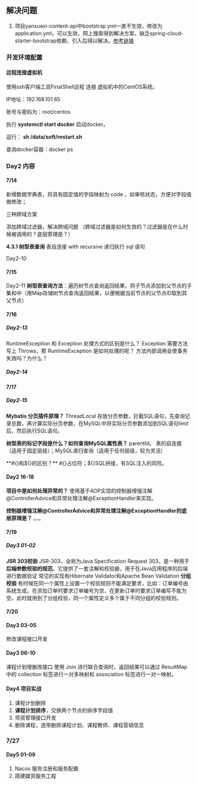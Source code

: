 ## 解决问题

1. 项目yanxuexi-content-api中bootstrap.yml一直不生效，修改为application.yml，可以生效，网上搜索得到解决方案，缺乏spring-cloud-starter-bootstrap依赖，引入后得以解决。[参考链接](https://blog.csdn.net/qq_34871626/article/details/112887269)

### 开发环境配置

#### 远程连接虚拟机

使用ssh客户端工具FinalShell远程 连接 虚拟机中的CentOS系统。

IP地址：192.168.101.65

账号与密码为：root/centos

执行 **systemctl start docker** 启动docker。

运行： **sh /data/soft/restart.sh**  

查询docker容器：docker ps

### Day2 内容

#### 7/14

新增数据字典表，将具有固定值的字段映射为 code ，如审核状态，方便对字段值做修改；

三种跨域方案

添加跨域过滤器，解决跨域问题 （跨域过滤器是如何生效的？过滤器是在什么时候被调用的？底层原理是？）

**4.3.1 树型表查询** 	表自连接	with recursive 递归执行 sql 语句 

Day2-10

#### 7/15

Day2-11 **树型表查询方法**：遍历树节点查询返回结果，将子节点添加到父节点的子集和中（用Map存储树节点查询返回结果，以便根据当前节点的父节点ID取到其父节点）

#### 7/16
##### Day2-13 
RuntimeException 和 Exception 处理方式的区别是什么？ Exception 需要方法写上 Throws，那 RuntimeException 是如何处理的呢？
方法内部调用会使事务失效吗？为什么？
##### Day2-14

#### 7/17
##### Day2-15
**Mybatis 分页插件原理？**
ThreadLocal 存放分页参数，拦截SQL语句，先查询记录总数，再计算实际分页参数，在MySQL中将实际分页参数添加到SQL语句limit后，然后执行SQL语句。

**树型表的标记字段是什么？如何查询MySQL属性表？**
parentId。
表的自连接（适用于固定层级）；MySQL递归查询（适用于任何层级，较为灵活）

**#{}和${}的区别？**
#{}占位符；${}SQL拼接，有SQL注入的风险。

#### Day2 16-18
**项目中是如何处理异常的？**
使用基于AOP实现的控制器增强注解@ControllerAdvice和异常处理注解@ExceptionHandler来实现。

**控制器增强注解@ControllerAdvice和异常处理注解@ExceptionHandler的底层原理是？**
。。。

#### 7/19
##### Day3 01-02
**JSR 303校验**
JSR-303，全称为Java Specification Request 303，是一种用于**后端参数校验的规范**。它提供了一套注解和校验器，用于在Java应用程序的后端进行数据验证
常见的实现有Hibernate Validator和Apache Bean Validation
**分组校验**
有时候在同一个属性上设置一个校验规则不能满足要求，比如：订单编号由系统生成，在添加订单时要求订单编号为空，在更新订单时要求订单编写不能为空。此时就用到了分组校验，同一个属性定义多个属于不同分组的校验规则。

#### 7/20
#### Day3 03-05
修改课程接口开发

#### Day3 06-10
课程计划增删改接口
使用 Join 进行联合查询时，返回结果可以通过 ResultMap 中的 collection 标签进行一对多映射和 association 标签进行一对一映射。

#### Day4 项目实战
1. 课程计划删除
2. **课程计划排序**，交换两个节点的排序字段值
3. 师资管理接口开发
4. 删除课程，连带删除课程计划、课程教师、课程营销信息

### 7/27
#### Day5 01-09
1. Nacos 服务注册和服务配置
2. 搭建媒资服务工程
